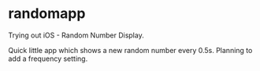 randomapp
=========

Trying out iOS - Random Number Display.

Quick little app which shows a new random number every 0.5s. Planning to add a frequency setting.
